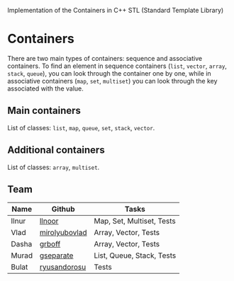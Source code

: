 Implementation of the Containers in C++ STL (Standard Template Library)

# Containers

There are two main types of containers: sequence and associative containers. 
To find an element in sequence containers (`list`, `vector`, `array`, `stack`, `queue`), you can look through the container one by one, while in associative containers (`map`, `set`, `multiset`) you can look through the key associated with the value.

## Main containers

List of classes: `list`, `map`, `queue`, `set`, `stack`, `vector`.

## Additional containers

List of classes: `array`, `multiset`.

## Team

| **Name** | **Github**                       | **Tasks**                 |
|----------|----------------------------------|---------------------------|
| Ilnur    | [llnoor](https://github.com/llnoor)       | Map, Set, Multiset, Tests |
| Vlad     | [mirolyubovlad](https://github.com/mirolyubovlad) | Array, Vector, Tests      |
| Dasha    | [grboff](https://github.com/grboff)        | Array, Vector, Tests      |
| Murad    | [gseparate](https://github.com/gseparate)     | List, Queue, Stack, Tests |
| Bulat    | [ryusandorosu](https://github.com/ryusandorosu)  | Tests                     |


